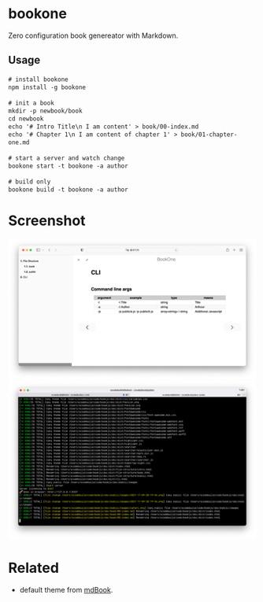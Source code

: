 # bookone

Zero configuration book genereator with Markdown.

## Usage
```
# install bookone
npm install -g bookone

# init a book
mkdir -p newbook/book
cd newbook
echo '# Intro Title\n I am content' > book/00-index.md
echo '# Chapter 1\n I am content of chapter 1' > book/01-chapter-one.md

# start a server and watch change
bookone start -t bookone -a author

# build only
bookone build -t bookone -a author
```

# Screenshot
![](../public/images/safari.png)
![](../public/images/terminal.png)

# Related
- default theme from [mdBook](https://github.com/rust-lang/mdBook).
